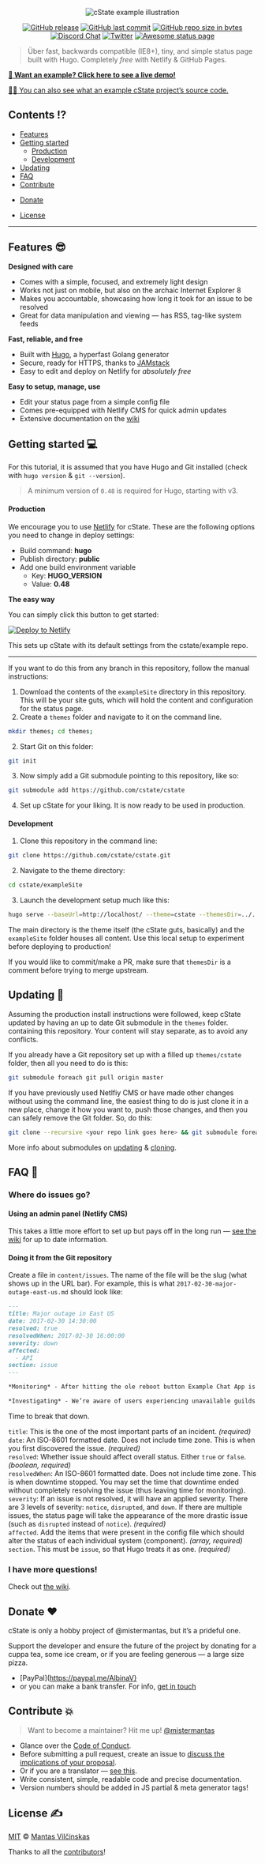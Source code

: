 <p align="center"><img src="https://raw.githubusercontent.com/cstate/cstate/master/images/highlight.svg?sanitize=true" alt="cState example illustration"></p>

<p align="center"><a href="https://github.com/cstate/cstate/releases"><img src="https://img.shields.io/github/release/cstate/cstate/all.svg?style=flat-square" alt="GitHub release" /></a> <a href="https://github.com/cstate/cstate/commits/master"><img src="https://img.shields.io/github/last-commit/cstate/cstate.svg?style=flat-square" alt="GitHub last commit" /></a> <a href="https://github.com/cstate/cstate/tree/master/"><img src="https://img.shields.io/github/repo-size/cstate/cstate.svg?style=flat-square" alt="GitHub repo size in bytes" /></a> <a href="https://discord.gg/zYCjzys"><img src="https://img.shields.io/badge/discord-support-7289DA.svg?logo=discord&style=flat-square" alt="Discord Chat" /></a> <a href="https://twitter.com/cstate"><img src="https://img.shields.io/twitter/follow/mistermantas.svg?style=social&amp;label=Follow" alt="Twitter" /></a> <a href="https://github.com/ivbeg/awesome-status-pages"><img src="https://cdn.rawgit.com/sindresorhus/awesome/d7305f38d29fed78fa85652e3a63e154dd8e8829/media/badge.svg" alt="Awesome status page" /></a></p>

> Über fast, backwards compatible (IE8+), tiny, and simple status page built with Hugo. Completely _free_ with Netlify & GitHub Pages.

[**🎯 Want an example? Click here to see a live demo!**](https://cstate-example.netlify.com)

[👩‍💻 You can also see what an example cState project’s source code.](https://github.com/cstate/example)

## Contents ⁉

+ [Features](#features-)
+ [Getting started](#getting-started-)
  + [Production](#production)
  + [Development](#development)
+ [Updating](#updating-)
+ [FAQ](#faq-)
+ [Contribute](#contribute-)
* [Donate](#donate-)
+ [License](#license-)

***

## Features 😎

**Designed with care**

+ Comes with a simple, focused, and extremely light design
+ Works not just on mobile, but also on the archaic Internet Explorer 8
+ Makes you accountable, showcasing how long it took for an issue to be resolved
+ Great for data manipulation and viewing — has RSS, tag-like system feeds

**Fast, reliable, and free**

+ Built with [Hugo](https://gohugo.io), a hyperfast Golang generator
+ Secure, ready for HTTPS, thanks to [JAMstack](https://jamstack.org/)
+ Easy to edit and deploy on Netlify for _absolutely free_

**Easy to setup, manage, use**

+ Edit your status page from a simple config file
+ Comes pre-equipped with Netlify CMS for quick admin updates
+ Extensive documentation on the [wiki](https://github.com/cstate/cstate/wiki)

## Getting started 💻

For this tutorial, it is assumed that you have Hugo and Git installed (check with `hugo version` & `git --version`).

> A minimum version of `0.48` is required for Hugo, starting with v3.

#### Production

We encourage you to use [Netlify](https://www.netlify.com) for cState. These are the following options you need to change in deploy settings:

+ Build command: **hugo**
+ Publish directory: **public**
+ Add one build environment variable
  + Key: **HUGO_VERSION**
  + Value: **0.48**

**The easy way**

You can simply click this button to get started:

[![Deploy to Netlify](https://www.netlify.com/img/deploy/button.svg)](https://app.netlify.com/start/deploy?repository=https://github.com/cstate/example)

This sets up cState with its default settings from the cstate/example repo.

***

If you want to do this from any branch in this repository, follow the manual instructions:

1. Download the contents of the `exampleSite` directory in this repository. This will be your site guts, which will hold the content and configuration for the status page.
2. Create a `themes` folder and navigate to it on the command line.

```bash
mkdir themes; cd themes;
```
2. Start Git on this folder: 

```bash
git init
```

3. Now simply add a Git submodule pointing to this repository, like so:

```bash
git submodule add https://github.com/cstate/cstate
```

4. Set up cState for your liking. It is now ready to be used in production.

#### Development

1. Clone this repository in the command line:

```bash
git clone https://github.com/cstate/cstate.git
```

2. Navigate to the theme directory:

```bash
cd cstate/exampleSite
```

3. Launch the development setup much like this:

```bash
hugo serve --baseUrl=http://localhost/ --theme=cstate --themesDir=../.. --verbose
```

The main directory is the theme itself (the cState guts, basically) and the `exampleSite` folder houses all content. Use this local setup to experiment before deploying to production!

If you would like to commit/make a PR, make sure that `themesDir` is a comment before trying to merge upstream.

## Updating 🎉

Assuming the production install instructions were followed, keep cState updated by having an up to date Git submodule in the `themes` folder. containing this repository. Your content will stay separate, as to avoid any conflicts.

If you already have a Git repository set up with a filled up `themes/cstate` folder, then all you need to do is this:

```bash
git submodule foreach git pull origin master
```

If you have previously used Netlfiy CMS or have made other changes without using the command line, the easiest thing to do is just clone it in a new place, change it how you want to, push those changes, and then you can safely remove the Git folder. So, do this:

```bash
git clone --recursive <your repo link goes here> && git submodule foreach git pull origin master
```

More info about submodules on [updating](https://stackoverflow.com/a/5828396) & [cloning](https://stackoverflow.com/questions/3796927/how-to-git-clone-including-submodules).

## FAQ 🤔

### Where do issues go?

#### Using an admin panel (Netlify CMS)

This takes a little more effort to set up but pays off in the long run — [see the wiki](https://github.com/cstate/cstate/wiki) for up to date information.

#### Doing it from the Git repository

Create a file in `content/issues`. The name of the file will be the slug (what shows up in the URL bar). For example, this is what `2017-02-30-major-outage-east-us.md` should look like:

```md
---
title: Major outage in East US
date: 2017-02-30 14:30:00
resolved: true
resolvedWhen: 2017-02-30 16:00:00
severity: down
affected:
  - API
section: issue
---

*Monitoring* - After hitting the ole reboot button Example Chat App is now recovering. We’re going to continue to monitor as everyone reconnects. {{< track "2018-04-13 16:50:00" >}}

*Investigating* - We’re aware of users experiencing unavailable guilds and issues when attempting to connect. We're currently investigating. {{< track "2018-04-13 15:54:00" >}}
```

Time to break that down.

`title`: This is the one of the most important parts of an incident. *(required)*  
`date`: An ISO-8601 formatted date. Does not include time zone. This is when you first discovered the issue. *(required)*  
`resolved`: Whether issue should affect overall status. Either `true` or `false`. *(boolean, required)*  
`resolvedWhen`: An ISO-8601 formatted date. Does not include time zone. This is when downtime stopped. You may set the time that downtime ended without completely resolving the issue (thus leaving time for monitoring).  
`severity`: If an issue is not resolved, it will have an applied severity. There are 3 levels of severity: `notice`, `disrupted`, and `down`. If there are multiple issues, the status page will take the appearance of the more drastic issue (such as `disrupted` instead of `notice`). *(required)*  
`affected`. Add the items that were present in the config file which should alter the status of each individual system (component). *(array, required)*  
`section`. This must be `issue`, so that Hugo treats it as one. *(required)*  

### I have more questions!

Check out [the wiki](https://github.com/cstate/cstate/wiki).

## Donate ❤️

cState is only a hobby project of @mistermantas, but it’s a prideful one.

Support the developer and ensure the future of the project by donating for a cuppa tea, some ice cream, or if you are feeling generous — a large size pizza.

* [PayPal](https://paypal.me/AlbinaV}
* or you can make a bank transfer. For info, [get in touch](https://mnts.lt)

## Contribute 💥

> Want to become a maintainer? Hit me up! [@mistermantas](https://twitter.com/mistermantas)

+ Glance over the [Code of Conduct](/CODE_OF_CONDUCT.md).
+ Before submitting a pull request, create an issue to [discuss the implications of your proposal](https://github.com/cstate/cstate/issues).
+ Or if you are a translator — [see this](https://github.com/cstate/cstate/wiki/Translations#add-your-translations).
+ Write consistent, simple, readable code and precise documentation.
+ Version numbers should be added in JS partial & meta generator tags!

## License ✍

[MIT](https://github.com/cstate/cstate/blob/master/LICENSE.md) © [Mantas Vilčinskas](https://github.com/mistermantas)

Thanks to all the [contributors](https://github.com/cstate/cstate/graphs/contributors)!
